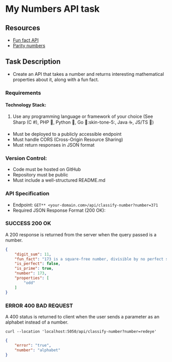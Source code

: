 # My Numbers API task

## Resources
- [Fun fact API](http://numbersapi.com/#42)
- [Parity numbers](https://en.wikipedia.org/wiki/Parity_(mathematics))

## Task Description
- Create an API that takes a number and returns interesting mathematical properties about it, along with a fun fact.

### Requirements
#### Technology Stack:
1. Use any programming language or framework of your choice (See Sharp (C #), PHP :elephant:, Python :snake:, Go :runner::skin-tone-5:, Java :coffee:, JS/TS :nauseated_face:)
- Must be deployed to a publicly accessible endpoint
- Must handle CORS (Cross-Origin Resource Sharing)
- Must return responses in JSON format

### Version Control:
- Code must be hosted on GitHub
 - Repository must be public
 - Must include a well-structured README.md

### API Specification
 - Endpoint: `GET** <your-domain.com>/api/classify-number?number=371`
 - Required JSON Response Format (200 OK):

### SUCCESS 200 OK

A 200 response is returned from the server when the query passed is a number.

```JSON
{
    "digit_sum": 11,
    "fun_fact": "173 is a square-free number, divisible by no perfect square.",
    "is_perfect": false,
    "is_prime": true,
    "number": 173,
    "properties": [
        "odd"
    ]
}
```

### ERROR 400 BAD REQUEST

A 400 status is returned to client when the user sends a parameter as an alphabet instead of a number.

`curl --location 'localhost:5050/api/classify-number?number=redeye'`

```JSON
{
    "error": "true",
    "number": "alphabet"
}
```